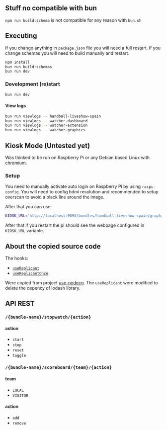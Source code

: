 ## Stuff no compatible with bun

`npm run build:schema` is not compatible for any reason with `bun.sh`

## Executing

If you change anything in `package.json` file you will need a full restart. If you change schemas you will need to build manually and restart.

```bash
npm install
bun run build:schemas
bun run dev
```

### Development (re)start

```bash
bun run dev
```

#### View logs

```bash
bun run viewlogs -- handball-liveshow-spain
bun run viewlogs -- watcher-dashboard
bun run viewlogs -- watcher-extension
bun run viewlogs -- watcher-graphics
```

## Kiosk Mode (Untested yet)

Was thinked to be run on Raspberry Pi or any Debian based Linux with chromium.

### Setup

You need to manually activate auto login on Raspberry Pi by using `raspi-config`. You will need to config hdmi resolution and recommended to setup overscan to avoid a black line around the image.

After that you can use:

```bash
KIOSK_URL="http://localhost:9090/bundles/handball-liveshow-spain/graphics/match.html" ./bin/kiosk-mode --setup
```

After that if you restart the pi should see the webpage configured in `KIOSK_URL` variable.

## About the copied source code

The hooks:

- [`useReplicant`](https://github.com/Hoishin/use-nodecg/blob/master/src/use-replicant.ts)
- [`useReplicantOnce`](https://github.com/Hoishin/use-nodecg/blob/master/src/use-replicant-once.ts)

Were copied from project [use-nodecg](https://github.com/Hoishin/use-nodecg). The `useReplicant` were modified to delete the depency of lodash library.

## API REST

### `/{bundle-name}/stopwatch/{action}`

#### action

- `start`
- `stop`
- `reset`
- `toggle`

### `/{bundle-name}/scoreboard/{team}/{action}`

#### team

- `LOCAL`
- `VISITOR`

#### action

- `add`
- `remove`
